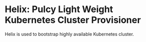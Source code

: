 # Helix: Pulcy Light Weight Kubernetes Cluster Provisioner

Helix is used to bootstrap highly available Kubernetes cluster.
